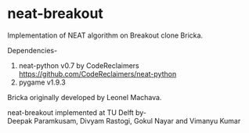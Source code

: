 # neat-breakout
Implementation of NEAT algorithm on Breakout clone Bricka.  
  
Dependencies-  
1. neat-python v0.7 by CodeReclaimers <https://github.com/CodeReclaimers/neat-python>  
2. pygame v1.9.3  
  
Bricka originally developed by Leonel Machava.  
  
neat-breakout implemented at TU Delft by-  
Deepak Paramkusam, Divyam Rastogi, Gokul Nayar and Vimanyu Kumar
 
